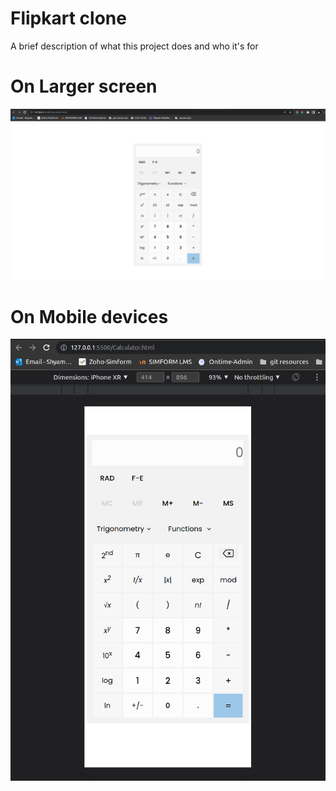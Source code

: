 
# Flipkart clone

A brief description of what this project does and who it's for



# On Larger screen
![App Screenshot](./img/image1.png)
# On Mobile devices
![App Screenshot](./img/image2.png)
